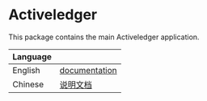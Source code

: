 # Activeledger

This package contains the main Activeledger application.

|Language| |
|--------|-|
|English| [documentation](https://github.com/activeledger/activeledger/docs/en-gb/)|
|Chinese| [说明文档](https://github.com/activeledger/activeledger/docs/zh-cn/)|